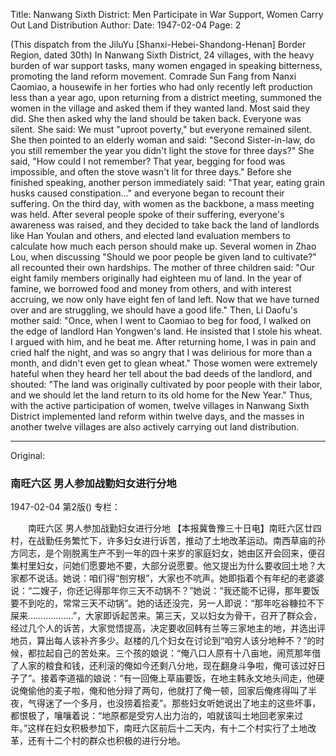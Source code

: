 Title: Nanwang Sixth District: Men Participate in War Support, Women Carry Out Land Distribution
Author:
Date: 1947-02-04
Page: 2

(This dispatch from the JiluYu [Shanxi-Hebei-Shandong-Henan] Border Region, dated 30th) In Nanwang Sixth District, 24 villages, with the heavy burden of war support tasks, many women engaged in speaking bitterness, promoting the land reform movement. Comrade Sun Fang from Nanxi Caomiao, a housewife in her forties who had only recently left production less than a year ago, upon returning from a district meeting, summoned the women in the village and asked them if they wanted land. Most said they did. She then asked why the land should be taken back. Everyone was silent. She said: We must "uproot poverty," but everyone remained silent. She then pointed to an elderly woman and said: "Second Sister-in-law, do you still remember the year you didn't light the stove for three days?" She said, "How could I not remember? That year, begging for food was impossible, and often the stove wasn't lit for three days." Before she finished speaking, another person immediately said: "That year, eating grain husks caused constipation..." and everyone began to recount their suffering. On the third day, with women as the backbone, a mass meeting was held. After several people spoke of their suffering, everyone's awareness was raised, and they decided to take back the land of landlords like Han Youlan and others, and elected land evaluation members to calculate how much each person should make up. Several women in Zhao Lou, when discussing "Should we poor people be given land to cultivate?" all recounted their own hardships. The mother of three children said: "Our eight family members originally had eighteen mu of land. In the year of famine, we borrowed food and money from others, and with interest accruing, we now only have eight fen of land left. Now that we have turned over and are struggling, we should have a good life." Then, Li Daofu's mother said: "Once, when I went to Caomiao to beg for food, I walked on the edge of landlord Han Yongwen's land. He insisted that I stole his wheat. I argued with him, and he beat me. After returning home, I was in pain and cried half the night, and was so angry that I was delirious for more than a month, and didn't even get to glean wheat." Those women were extremely hateful when they heard her tell about the bad deeds of the landlord, and shouted: "The land was originally cultivated by poor people with their labor, and we should let the land return to its old home for the New Year." Thus, with the active participation of women, twelve villages in Nanwang Sixth District implemented land reform within twelve days, and the masses in another twelve villages are also actively carrying out land distribution.



<hr /> 

Original: 


### 南旺六区  男人参加战勤妇女进行分地

1947-02-04
第2版()
专栏：

　　南旺六区
    男人参加战勤妇女进行分地
    【本报冀鲁豫三十日电】南旺六区廿四村，在战勤任务繁忙下，许多妇女进行诉苦，推动了土地改革运动。南西草庙的孙方同志，是个刚脱离生产不到一年的四十来岁的家庭妇女，她由区开会回来，便召集村里妇女，问她们愿要地不要，大部分说愿要。他又提出为什么要收回土地？大家都不说话。她说：咱们得“刨穷根”，大家也不吭声。她即指着个有年纪的老婆婆说：“二嫂子，你还记得那年你三天不动锅不？”她说：“我还能不记得，那年要饭要不到吃的，常常三天不动锅”。她的话还没完，另一人即说：“那年吃谷糠拉不下屎来………………”，大家即诉起苦来。第三天，又以妇女为骨干，召开了群众会，经过几个人的诉苦，大家觉悟提高，决定要收回韩有兰等三家地主的地，并选出评地员，算出每人该补齐多少。赵楼的几个妇女在讨论到“咱穷人该分地种不？”的时候，都拉起自己的苦处来。三个孩的娘说：“俺八口人原有十八亩地，闹荒那年借了人家的粮食和钱，还利滚的俺如今还剩八分地，现在翻身斗争啦，俺可该过好日子了”。接着李道福的娘说：“有一回俺上草庙要饭，在地主韩永文地头间走，他硬说俺偷他的麦子啦，俺和他分辩了两句，他就打了俺一顿，回家后俺疼得叫了半夜，气得迷了一个多月，也没捞着拾麦”。那些妇女听她说出了地主的这些坏事，都恨极了，嚷嚷着说：“地原都是受穷人出力治的，咱就该叫土地回老家来过年。”这样在妇女积极参加下，南旺六区前后十二天内，有十二个村实行了土地改革，还有十二个村的群众也积极的进行分地。
